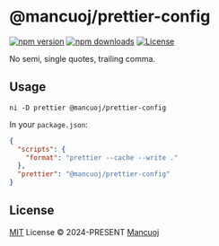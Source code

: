 # @mancuoj/prettier-config

[![npm version][npm-version-src]][npm-version-href]
[![npm downloads][npm-downloads-src]][npm-downloads-href]
[![License][license-src]][license-href]

No semi, single quotes, trailing comma.

## Usage

```shell
ni -D prettier @mancuoj/prettier-config
```

In your `package.json`:

```json
{
  "scripts": {
    "format": "prettier --cache --write ."
  },
  "prettier": "@mancuoj/prettier-config"
}
```

## License

[MIT](https://github.com/mancuoj/prettier-config/blob/main/LICENSE) License © 2024-PRESENT [Mancuoj](https://github.com/mancuoj)

<!-- Badges -->

[npm-version-src]: https://img.shields.io/npm/v/@mancuoj/prettier-config?style=flat&colorA=18181b&colorB=1f6feb
[npm-version-href]: https://npmjs.com/package/@mancuoj/prettier-config
[npm-downloads-src]: https://img.shields.io/npm/dm/@mancuoj/prettier-config?style=flat&colorA=18181b&colorB=1f6feb
[npm-downloads-href]: https://npmjs.com/package/@mancuoj/prettier-config
[license-src]: https://img.shields.io/github/license/mancuoj/prettier-config.svg?style=flat&colorA=18181b&colorB=1f6feb
[license-href]: https://github.com/mancuoj/prettier-config/blob/main/LICENSE
